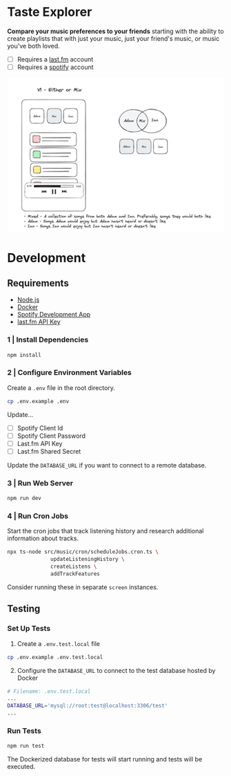# Taste Explorer

**Compare your music preferences to your friends** starting with the ability to create playlists that with just your music, just your friend's music, or music you've both loved.

- [ ] Requires a [last.fm](https://www.last.fm) account
- [ ] Requires a [spotify](https://spotify.com) account

![wireframe](./documentation/assets/wireframe.png)

# Development

## Requirements

- [Node.js](https://nodejs.org/en/learn/getting-started/how-to-install-nodejs)
- [Docker](https://www.docker.com/blog/getting-started-with-docker-desktop/)
- [Spotify Development App](https://developer.spotify.com/)
- [last.fm API Key](https://www.last.fm/api)

### 1 | Install Dependencies

```sh
npm install
```

### 2 | Configure Environment Variables

Create a `.env` file in the root directory.

```sh
cp .env.example .env
```

Update...

- [ ] Spotify Client Id
- [ ] Spotify Client Password
- [ ] Last.fm API Key
- [ ] Last.fm Shared Secret

Update the `DATABASE_URL` if you want to connect to a remote database.

### 3 | Run Web Server

```sh
npm run dev
```

### 4 | Run Cron Jobs

Start the cron jobs that track listening history and research additional information about tracks.

```sh
npx ts-node src/music/cron/scheduleJobs.cron.ts \
              updateListeningHistory \
              createListens \
              addTrackFeatures
```

Consider running these in separate `screen` instances.

## Testing

### Set Up Tests

1. Create a `.env.test.local` file

```sh
cp .env.example .env.test.local
```

2. Configure the `DATABASE_URL` to connect to the test database hosted by Docker

```bash
# Filename: .env.test.local
...
DATABASE_URL='mysql://root:test@localhost:3306/test'
...
```

### Run Tests

```sh
npm run test
```

The Dockerized database for tests will start running and tests will be executed.
